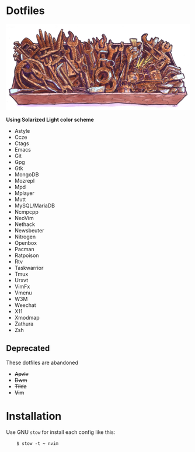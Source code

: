 # Dotfiles

![Rusty Tools](rusty_tools.jpg)


**Using Solarized Light color scheme**

* Astyle
* Ccze
* Ctags
* Emacs
* Git
* Gpg
* Gtk
* MongoDB
* Mozrepl
* Mpd
* Mplayer
* Mutt
* MySQL/MariaDB
* Ncmpcpp
* NeoVim
* Nethack
* Newsbeuter
* Nitrogen
* Openbox
* Pacman
* Ratpoison
* Rtv
* Taskwarrior
* Tmux
* Urxvt
* VimFx
* Vmenu
* W3M
* Weechat
* X11
* Xmodmap
* Zathura
* Zsh


## Deprecated

These dotfiles are abandoned

- ~~Apvlv~~
- ~~Dwm~~
- ~~Tilda~~
- ~~Vim~~


# Installation

Use GNU `stow` for install each config like this:

        $ stow -t ~ nvim
